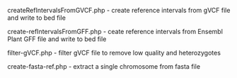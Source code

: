 createRefIntervalsFromGVCF.php - create reference intervals from gVCF file and write to bed file

create-refIntervalsFromGFF.php - ceate reference intervals from Ensembl Plant GFF file and write to bed file

filter-gVCF.php - filter gVCF file to remove low quality and heterozygotes

create-fasta-ref.php - extract a single chromosome from fasta file
